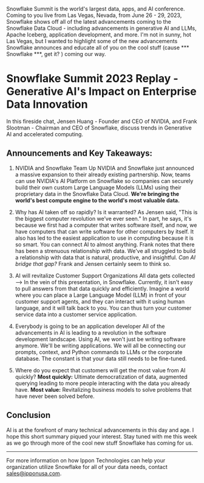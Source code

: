 Snowflake Summit is the world's largest data, apps, and AI conference. Coming to you live from Las Vegas, Nevada, from June 26 - 29, 2023, Snowflake shows off all of the latest advancements coming to the Snowflake Data Cloud - including advancements in generative AI and LLMs, Apache Iceberg, application development, and more. I'm not in sunny, hot Las Vegas, but I wanted to highlight some of the new advancements Snowflake announces and educate all of you on the cool stuff (cause *** Snowflake ***, get it? ) coming our way.

# Snowflake Summit 2023 Replay - Generative AI's Impact on Enterprise Data Innovation

In this fireside chat, Jensen Huang - Founder and CEO of NVIDIA, and Frank Slootman - Chairman and CEO of Snowflake, discuss trends in Generative AI and accelerated computing. 

## Announcements and Key Takeaways:

1. NVIDIA and Snowflake Team Up
NVIDIA and Snowflake just announced a massive expansion to their already existing partnership. Now, teams can use NVIDIA's AI Platform on Snowflake so companies can securely build their own custom Large Language Models (LLMs) using their proprietary data in the Snowflake Data Cloud. **We're bringing the world's best compute engine to the world's most valuable data.**

2. Why has AI taken off so rapidly? Is it warranted?
As Jensen said, "This is the biggest computer revolution we’ve ever seen." In part, he says, it's because we first had a computer that writes software itself, and now, we have computers that can write software for other computers by itself. It also has led to the easiest application to use in computing because it is so smart. You can connect AI to almost anything. Frank notes that there has been a strenuous relationship with data. We've all struggled to build a relationship with data that is natural, productive, and insightful. *Can AI bridge that gap?* Frank and Jensen certainly seem to think so.

3. AI will revitalize Customer Support Organizations
All data gets collected --> In the vein of this presentation, in Snowflake. Currently, it isn't easy to pull answers from that data quickly and efficiently. Imagine a world where you can place a Large Language Model (LLM) in front of your customer support agents, and they can interact with it using human language, and it will talk back to you. You can thus turn your customer service data into a customer service application.

4. Everybody is going to be an application developer
All of the advancements in AI is leading to a revolution in the software development landscape. Using AI, we won't just be writing software anymore. We'll be writing applications. We will all be connecting our prompts, context, and Python commands to LLMs or the corporate database. The constant is that your data still needs to be fine-tuned.

5. Where do you expect that customers will get the most value from AI quickly?
**Most quickly:** Ultimate democratization of data, augmented querying leading to more people interacting with the data you already have.
**Most value:** Revitalizing business models to solve problems that have never been solved before.

## Conclusion
AI is at the forefront of many technical advancements in this day and age. I hope this short summary piqued your interest. Stay tuned with me this week as we go through more of the cool new stuff Snowflake has coming for us.

----
For more information on how Ippon Technologies can help your organization utilize Snowflake for all of your data needs, contact sales@ipponusa.com.